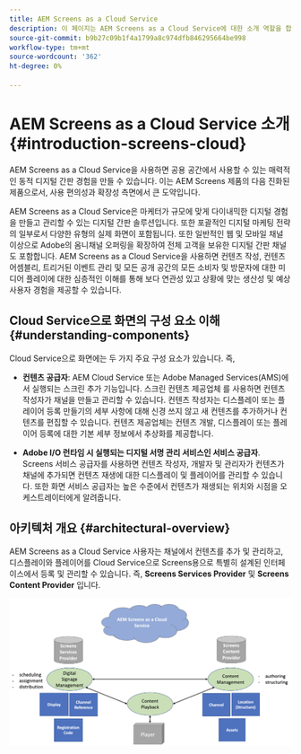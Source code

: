 ```yaml
---
title: AEM Screens as a Cloud Service
description: 이 페이지는 AEM Screens as a Cloud Service에 대한 소개 역할을 합니다.
source-git-commit: b9b27c09b1f4a1799a8c974dfb846295664be998
workflow-type: tm+mt
source-wordcount: '362'
ht-degree: 0%

---
```



# AEM Screens as a Cloud Service 소개 {#introduction-screens-cloud}

AEM Screens as a Cloud Service을 사용하면 공용 공간에서 사용할 수 있는 매력적인 동적 디지털 간판 경험을 만들 수 있습니다. 이는 AEM Screens 제품의 다음 진화된 제품으로서, 사용 편의성과 확장성 측면에서 큰 도약입니다.

AEM Screens as a Cloud Service은 마케터가 규모에 맞게 다이내믹한 디지털 경험을 만들고 관리할 수 있는 디지털 간판 솔루션입니다. 또한 포괄적인 디지털 마케팅 전략의 일부로서 다양한 유형의 실제 화면이 포함됩니다. 또한 일반적인 웹 및 모바일 채널 이상으로 Adobe의 옴니채널 오퍼링을 확장하여 전체 고객을 보유한 디지털 간판 채널도 포함합니다. AEM Screens as a Cloud Service을 사용하면 컨텐츠 작성, 컨텐츠 어셈블리, 트리거된 이벤트 관리 및 모든 공개 공간의 모든 소비자 및 방문자에 대한 미디어 플레이에 대한 심층적인 이해를 통해 보다 연관성 있고 상황에 맞는 생산성 및 예상 사용자 경험을 제공할 수 있습니다.

## Cloud Service으로 화면의 구성 요소 이해 {#understanding-components}

Cloud Service으로 화면에는 두 가지 주요 구성 요소가 있습니다. 즉,

* **컨텐츠 공급자**: AEM Cloud Service 또는 Adobe Managed Services(AMS)에서 실행되는 스크린 추가 기능입니다. 스크린 컨텐츠 제공업체 를 사용하면 컨텐츠 작성자가 채널을 만들고 관리할 수 있습니다. 컨텐츠 작성자는 디스플레이 또는 플레이어 등록 만들기의 세부 사항에 대해 신경 쓰지 않고 새 컨텐츠를 추가하거나 컨텐츠를 편집할 수 있습니다. 컨텐츠 제공업체는 컨텐츠 개발, 디스플레이 또는 플레이어 등록에 대한 기본 세부 정보에서 추상화를 제공합니다.

* **Adobe I/O 런타임 시 실행되는 디지털 서명 관리 서비스인 서비스 공급자**. Screens 서비스 공급자를 사용하면 컨텐츠 작성자, 개발자 및 관리자가 컨텐츠가 채널에 추가되면 컨텐츠 재생에 대한 디스플레이 및 플레이어를 관리할 수 있습니다. 또한 화면 서비스 공급자는 높은 수준에서 컨텐츠가 재생되는 위치와 시점을 오케스트레이터에게 알려줍니다.


## 아키텍처 개요 {#architectural-overview}

AEM Screens as a Cloud Service 사용자는 채널에서 컨텐츠를 추가 및 관리하고, 디스플레이와 플레이어를 Cloud Service으로 Screens용으로 특별히 설계된 인터페이스에서 등록 및 관리할 수 있습니다. 즉, **Screens Services Provider** 및 **Screens Content Provider** 입니다.

![이미지](/help/screens-cloud/assets/architecture-screenscloud.png)

